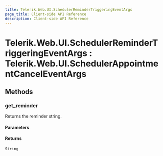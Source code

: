 ```yaml
---
title: Telerik.Web.UI.SchedulerReminderTriggeringEventArgs
page_title: Client-side API Reference
description: Client-side API Reference
---
```


# Telerik.Web.UI.SchedulerReminderTriggeringEventArgs : Telerik.Web.UI.SchedulerAppointmentCancelEventArgs

## Methods

### get_reminder

Returns the reminder string.

#### Parameters

#### Returns

`String`
